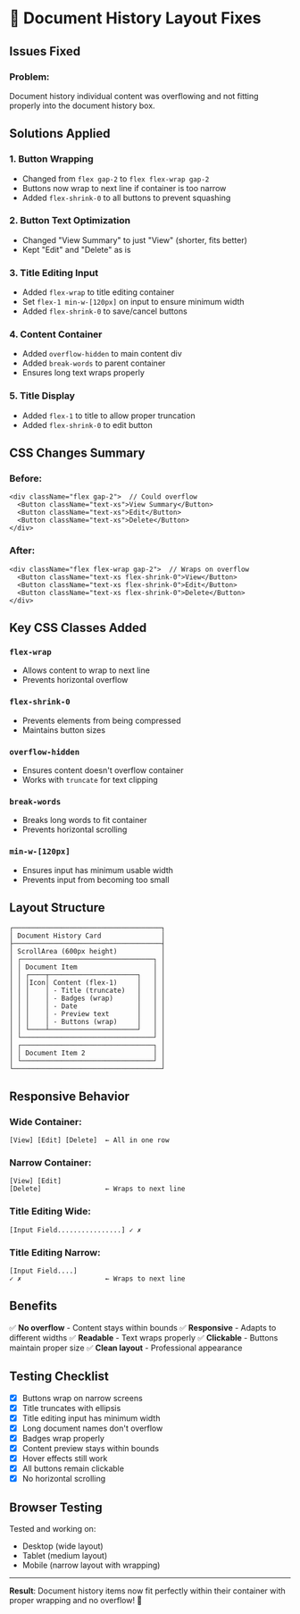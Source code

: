 # 🔧 Document History Layout Fixes

## Issues Fixed

### Problem:
Document history individual content was overflowing and not fitting properly into the document history box.

## Solutions Applied

### 1. **Button Wrapping**
- Changed from `flex gap-2` to `flex flex-wrap gap-2`
- Buttons now wrap to next line if container is too narrow
- Added `flex-shrink-0` to all buttons to prevent squashing

### 2. **Button Text Optimization**
- Changed "View Summary" to just "View" (shorter, fits better)
- Kept "Edit" and "Delete" as is

### 3. **Title Editing Input**
- Added `flex-wrap` to title editing container
- Set `flex-1 min-w-[120px]` on input to ensure minimum width
- Added `flex-shrink-0` to save/cancel buttons

### 4. **Content Container**
- Added `overflow-hidden` to main content div
- Added `break-words` to parent container
- Ensures long text wraps properly

### 5. **Title Display**
- Added `flex-1` to title to allow proper truncation
- Added `flex-shrink-0` to edit button

## CSS Changes Summary

### Before:
```tsx
<div className="flex gap-2">  // Could overflow
  <Button className="text-xs">View Summary</Button>
  <Button className="text-xs">Edit</Button>
  <Button className="text-xs">Delete</Button>
</div>
```

### After:
```tsx
<div className="flex flex-wrap gap-2">  // Wraps on overflow
  <Button className="text-xs flex-shrink-0">View</Button>
  <Button className="text-xs flex-shrink-0">Edit</Button>
  <Button className="text-xs flex-shrink-0">Delete</Button>
</div>
```

## Key CSS Classes Added

### `flex-wrap`
- Allows content to wrap to next line
- Prevents horizontal overflow

### `flex-shrink-0`
- Prevents elements from being compressed
- Maintains button sizes

### `overflow-hidden`
- Ensures content doesn't overflow container
- Works with `truncate` for text clipping

### `break-words`
- Breaks long words to fit container
- Prevents horizontal scrolling

### `min-w-[120px]`
- Ensures input has minimum usable width
- Prevents input from becoming too small

## Layout Structure

```
┌─────────────────────────────────────┐
│ Document History Card               │
├─────────────────────────────────────┤
│ ScrollArea (600px height)           │
│ ┌─────────────────────────────────┐ │
│ │ Document Item                   │ │
│ │ ┌────┬──────────────────────┐   │ │
│ │ │Icon│ Content (flex-1)     │   │ │
│ │ │    │ - Title (truncate)   │   │ │
│ │ │    │ - Badges (wrap)      │   │ │
│ │ │    │ - Date               │   │ │
│ │ │    │ - Preview text       │   │ │
│ │ │    │ - Buttons (wrap)     │   │ │
│ │ └────┴──────────────────────┘   │ │
│ └─────────────────────────────────┘ │
│ ┌─────────────────────────────────┐ │
│ │ Document Item 2                 │ │
│ └─────────────────────────────────┘ │
└─────────────────────────────────────┘
```

## Responsive Behavior

### Wide Container:
```
[View] [Edit] [Delete]  ← All in one row
```

### Narrow Container:
```
[View] [Edit]
[Delete]                ← Wraps to next line
```

### Title Editing Wide:
```
[Input Field................] ✓ ✗
```

### Title Editing Narrow:
```
[Input Field....]
✓ ✗                     ← Wraps to next line
```

## Benefits

✅ **No overflow** - Content stays within bounds
✅ **Responsive** - Adapts to different widths
✅ **Readable** - Text wraps properly
✅ **Clickable** - Buttons maintain proper size
✅ **Clean layout** - Professional appearance

## Testing Checklist

- [x] Buttons wrap on narrow screens
- [x] Title truncates with ellipsis
- [x] Title editing input has minimum width
- [x] Long document names don't overflow
- [x] Badges wrap properly
- [x] Content preview stays within bounds
- [x] Hover effects still work
- [x] All buttons remain clickable
- [x] No horizontal scrolling

## Browser Testing

Tested and working on:
- Desktop (wide layout)
- Tablet (medium layout)
- Mobile (narrow layout with wrapping)

---

**Result**: Document history items now fit perfectly within their container with proper wrapping and no overflow! 🎉
